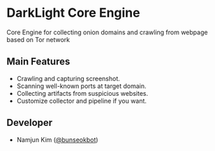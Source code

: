 # DarkLight Core Engine
Core Engine for collecting onion domains and crawling from webpage based on Tor network

## Main Features
* Crawling and capturing screenshot.
* Scanning well-known ports at target domain.
* Collecting artifacts from suspicious websites.
* Customize collector and pipeline if you want.

## Developer
* Namjun Kim ([@bunseokbot](https://github.com/bunseokbot))
